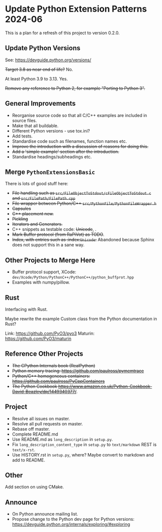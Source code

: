 # Update Python Extension Patterns 2024-06

This is a plan for a refresh of this project to version 0.2.0.

## Update Python Versions

See: https://devguide.python.org/versions/

~~Target 3.8 as near end of life?~~ No.

At least Python 3.9 to 3.13. Yes.

~~Remove any reference to Python 2, for example "Porting to Python 3".~~

## General Improvements

- Reorganise source code so that all C/C++ examples are included in source files.
- Make that all buildable.
- Different Python versions - use tox.ini?
- Add tests.
- Standardise code such as filenames, function names etc.
- ~~Improve the introduction with a discussion of reasons for doing this.~~
- ~~Add a 'simple example' section after the introduction.~~
- Standardise headings/subheadings etc.

## Merge `PythonExtensionsBasic`

There is lots of good stuff here:

- ~~File handling such as `src/FileObjectToStdout/cFileObjectToStdout.c` and `src/FilePath/FilePath.cpp`~~
- ~~File wrapper between Python/C++ `src/PythonFile/PythonFileWrapper.h`~~
- ~~Capsules~~
- ~~C++ placement new.~~
- ~~Pickling~~
- ~~Iterators and Generators.~~
- C++ snippets as testable code: ~~Unicode~~, .
- ~~Mark Buffer protocol (from RaPiVot) as TODO~~.
- ~~Index, with entries such as :index:`Unicode`:~~ Abandoned because Sphinx does not support this in a sane way.

## Other Projects to Merge Here

- Buffer protocol support, XCode: `dev/Xcode/Python/PythonC++/PythonC++/python_buffprot.hpp`
- Examples with numpy/pillow.

## Rust

Interfacing with Rust.

Maybe rewrite the example Custom class from the Python documentation in Rust?

Link: https://github.com/PyO3/pyo3
Maturin: https://github.com/PyO3/maturin

## Reference Other Projects

- ~~The CPython Internals book (RealPython)~~
- ~~Python memory tracing: https://github.com/paulross/pymemtrace~~
- ~~Python/C++ homogeneous containers: https://github.com/paulross/PyCppContainers~~
- ~~The Python Cookbook https://www.amazon.co.uk/Python-Cookbook-David-Beazley/dp/1449340377/~~.

## Project

- Resolve all issues on master.
- Resolve all pull requests on master.
- Rebase off master.
- Complete README.md
- Use README.md as `long_description` in `setup.py`.
- Fix `long_description_content_type` in `setup.py` to `text/markdown` REST is `text/x-rst`.
- Use HISTORY.rst in `setup.py`, where? Maybe convert to markdown and add to README.

## Other

Add section on using CMake.

## Announce

- On Python announce mailing list.
- Propose change to the Python dev page for Python versions: https://devguide.python.org/internals/exploring/#exploring
